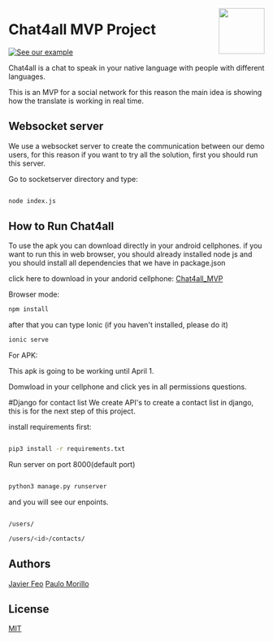 <p>
<img width="90" height="90" src="https://github.com/jvcortes/chat4all/blob/master/public/assets/icon/icon.png?raw=true" align="right">
</p>


# Chat4all MVP Project


[![See our example](https://img.youtube.com/vi/aVEEisPb1O4/0.jpg)](https://www.youtube.com/watch?v=aVEEisPb1O4)

Chat4all is a chat to speak in your native language with people with different languages.

This is an MVP for a social network for this reason the main idea is showing how the translate is working in real time.

## Websocket server

We use a websocket server to create the communication between our demo users, for this reason if you want to try all the solution, first you should run this server.

Go to socketserver directory and type:

```bash

node index.js

```

## How to Run Chat4all
To use the apk you can download directly in your android cellphones. if you want to run this in web browser, you should already installed node js and you should install all dependencies that we have in package.json

click here to download in your andorid cellphone:
[Chat4all_MVP](https://github.com/jvcortes/chat4all/raw/master/app-debug.apk)

Browser mode:

```bash
npm install
```
after that you can type Ionic (if you haven't installed, please do it)

```bash
ionic serve

```

For APK:

This apk is going to be working until April 1.

Domwload in your cellphone and click yes in all permissions questions.

#Django for contact list
We create API's to create a contact list in django, this is for the next step of this project. 

install requirements first:

```bash

pip3 install -r requirements.txt

```

Run server on port 8000(default port)

```bash

python3 manage.py runserver

```

and you will see our enpoints.

```bash

/users/

/users/<id>/contacts/

```



## Authors
[Javier Feo](https://github.com/jvcortes)
[Paulo Morillo](https://github.com/PauloMorillo)

## License
[MIT](https://choosealicense.com/licenses/mit/)